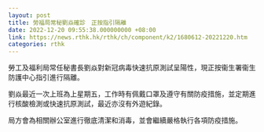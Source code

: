 ```yaml
---
layout: post
title: 勞福局常秘劉焱確診　正按指引隔離
date: 2022-12-20 09:55:38.000000000 +08:00
link: https://news.rthk.hk/rthk/ch/component/k2/1680612-20221220.htm
categories: rthk
---
```


勞工及福利局常任秘書長劉焱對新冠病毒快速抗原測試呈陽性，現正按衞生署衞生防護中心指引進行隔離。

劉焱最近一次上班為上星期五，工作時有佩戴口罩及遵守有關防疫措施，並定期進行核酸檢測或快速抗原測試，最近亦沒有外遊紀錄。

局方會為相關辦公室進行徹底清潔和消毒，並會繼續嚴格執行各項防疫措施。
